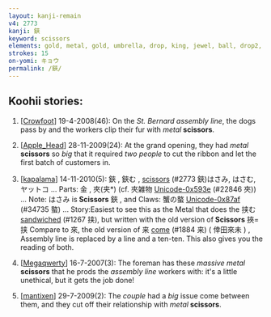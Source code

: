 ```yaml
---
layout: kanji-remain
v4: 2773
kanji: 鋏
keyword: scissors
elements: gold, metal, gold, umbrella, drop, king, jewel, ball, drop2, St. Bernard dog, large, assembly line, person
strokes: 15
on-yomi: キョウ
permalink: /鋏/
---
```


## Koohii stories: 

1) [<a href="http://kanji.koohii.com/profile/Crowfoot">Crowfoot</a>] 19-4-2008(46): On the <em>St. Bernard assembly line</em>, the dogs pass by and the workers clip their fur with <em>metal</em><strong> scissors</strong>.

2) [<a href="http://kanji.koohii.com/profile/Apple_Head">Apple_Head</a>] 28-11-2009(24): At the grand opening, they had <em>metal</em><strong> scissors</strong> so <em>big</em> that it required <em>two people</em> to cut the ribbon and let the first batch of customers in.

3) [<a href="http://kanji.koohii.com/profile/kapalama">kapalama</a>] 14-11-2010(5): 鋏 , 鋏む , <a href="../v4/2773.html">scissors</a> (#2773 鋏)はさみ, はさむ, ヤットコ ... Parts: 金 , 夾(夹*) (cf. 夾雑物 <a href="http://kanji.koohii.com/study/kanji/22846">Unicode-0x593e</a> (#22846 夾)) ... Note: はさみ is<strong> Scissors</strong> 鋏 , and Claws: 蟹の螯 <a href="http://kanji.koohii.com/study/kanji/34735">Unicode-0x87af</a> (#34735 螯) ... Story:Easiest to see this as the Metal that does the 挟む <a href="../v4/1267.html">sandwiched</a> (#1267 挟), but written with the old version of<strong> Scissors</strong> 挾=挟 Compare to 來, the old version of 来 <a href="../v4/1884.html">come</a> (#1884 来) ( 倖田來未 ) , Assembly line is replaced by a line and a ten-ten. This also gives you the reading of both.

4) [<a href="http://kanji.koohii.com/profile/Megaqwerty">Megaqwerty</a>] 16-7-2007(3): The foreman has these <em>massive metal</em><strong> scissors</strong> that he prods the <em>assembly line</em> workers with: it&#039;s a little unethical, but it gets the job done!

5) [<a href="http://kanji.koohii.com/profile/mantixen">mantixen</a>] 29-7-2009(2): The <em>couple</em> had a <em>big</em> issue come between them, and they cut off their relationship with <em>metal</em><strong> scissors</strong>.

